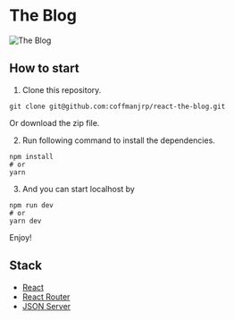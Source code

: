 # The Blog

![The Blog](https://res.cloudinary.com/coffmanjrp-dev/image/upload/v1643524544/coffmanjrp.io/the_blog_6b166046ab.png)

## How to start

1. Clone this repository.

```
git clone git@github.com:coffmanjrp/react-the-blog.git
```

Or download the zip file.

2. Run following command to install the dependencies.

```
npm install
# or
yarn
```

3. And you can start localhost by

```
npm run dev
# or
yarn dev
```

Enjoy!

## Stack

- [React](https://reactjs.org/)
- [React Router](https://reactrouter.com/)
- [JSON Server](https://github.com/typicode/json-server)

